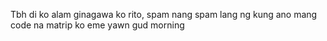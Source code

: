 Tbh di ko alam ginagawa ko rito, spam nang spam lang ng kung ano mang code na matrip ko
eme
yawn gud morning